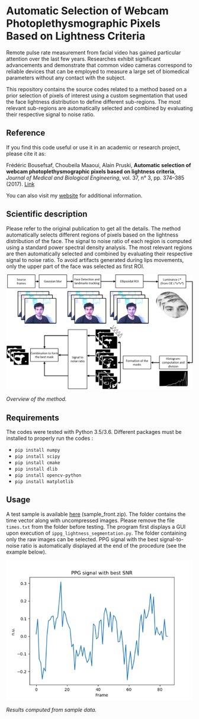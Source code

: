 # Automatic Selection of Webcam Photoplethysmographic Pixels Based on Lightness Criteria

Remote pulse rate measurement from facial video has gained particular attention over the last few years. Researches exhibit significant advancements and demonstrate that common video cameras correspond to reliable devices that can be employed to measure a large set of biomedical parameters without any contact with the subject.

This repository contains the source codes related to a method based on a prior selection of pixels of interest using a custom segmentation that used the face lightness distribution to define different sub-regions. The most relevant sub-regions are automatically selected and combined by evaluating their respective signal to noise ratio.


## Reference
If you find this code useful or use it in an academic or research project, please cite it as: 

Frédéric Bousefsaf, Choubeila Maaoui, Alain Pruski, **Automatic selection of webcam photoplethysmographic pixels based on lightness criteria**, *Journal of Medical and Biological Engineering*, vol. 37, n° 3, pp. 374–385 (2017). [Link](https://www.researchgate.net/publication/308200884_Automatic_Selection_of_Webcam_Photoplethysmographic_Pixels_Based_on_Lightness_Criteria)

You can also visit my [website](https://sites.google.com/view/frederic-bousefsaf) for additional information.

## Scientific description
Please refer to the original publication to get all the details. The method automatically selects different regions of pixels based on the lightness distribution of the face. The signal to noise ratio of each region is computed using a standard power spectral density analysis. The most relevant regions are then automatically selected and combined by evaluating their respective signal to noise ratio. To avoid artifacts generated during lips movements, only the upper part of the face was selected as first ROI. 

![Alt text](illustrations/method.png?raw=true "Method")

*Overview of the method.*


## Requirements
The codes were tested with Python 3.5/3.6. Different packages must be installed to properly run the codes : 
- `pip install numpy`
- `pip install scipy`
- `pip install cmake`
- `pip install dlib`
- `pip install opencv-python`
- `pip install matplotlib`


## Usage
A test sample is available  [here](https://drive.google.com/open?id=17l_MJVqw4F9cQpcJ-_wFmFNr3bdZNtw9) (sample_front.zip). The folder contains the time vector along with uncompressed images. Please remove the file `times.txt` from the folder before testing. The program first displays a GUI upon execution of `ippg_lightness_segmentation.py`. The folder containing only the raw images can be selected. PPG signal with the best signal-to-noise ratio is automatically displayed at the end of the procedure (see the example below).

![Alt text](illustrations/results.png?raw=true "Results computed from the sample data")

*Results computed from sample data.*
